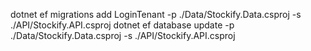 dotnet ef migrations add LoginTenant -p ./Data/Stockify.Data.csproj -s ./API/Stockify.API.csproj
dotnet ef database update -p ./Data/Stockify.Data.csproj -s ./API/Stockify.API.csproj